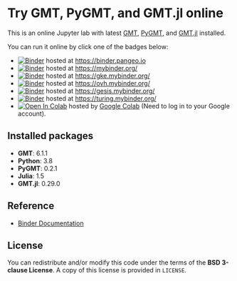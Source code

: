 # Try GMT, PyGMT, and GMT.jl online

This is an online Jupyter lab with latest
[GMT](https://www.generic-mapping-tools.org/),
[PyGMT](https://www.pygmt.org/),
and [GMT.jl](https://github.com/GenericMappingTools/GMT.jl)
installed.

You can run it online by click one of the badges below:

- [![Binder](https://binder.pangeo.io/badge_logo.svg)](https://binder.pangeo.io/v2/gh/GenericMappingTools/try-gmt/master?urlpath=lab/tree/landing-page.ipynb) hosted at https://binder.pangeo.io
- [![Binder](https://mybinder.org/badge_logo.svg)](https://mybinder.org/v2/gh/GenericMappingTools/try-gmt/master?urlpath=lab/tree/landing-page.ipynb) hosted at https://mybinder.org/
- [![Binder](https://mybinder.org/badge_logo.svg)](https://gke.mybinder.org/v2/gh/GenericMappingTools/try-gmt/master?urlpath=lab/tree/landing-page.ipynb) hosted at https://gke.mybinder.org/
- [![Binder](https://mybinder.org/badge_logo.svg)](https://ovh.mybinder.org/v2/gh/GenericMappingTools/try-gmt/master?urlpath=lab/tree/landing-page.ipynb) hosted at https://ovh.mybinder.org/
- [![Binder](https://mybinder.org/badge_logo.svg)](https://gesis.mybinder.org/v2/gh/GenericMappingTools/try-gmt/master?urlpath=lab/tree/landing-page.ipynb) hosted at https://gesis.mybinder.org/
- [![Binder](https://mybinder.org/badge_logo.svg)](https://turing.mybinder.org/v2/gh/GenericMappingTools/try-gmt/master?urlpath=lab/tree/landing-page.ipynb) hosted at https://turing.mybinder.org/
- [![Open In Colab](https://colab.research.google.com/assets/colab-badge.svg)](https://colab.research.google.com/github/GenericMappingTools/try-gmt/blob/master/landing-page.ipynb) hosted by [Google Colab](https://colab.research.google.com/) (Need to log in to your Google account).

## Installed packages

- **GMT**: 6.1.1
- **Python**: 3.8
- **PyGMT**: 0.2.1
- **Julia**: 1.5
- **GMT.jl**: 0.29.0

## Reference

- [Binder Documentation](https://mybinder.readthedocs.io/en/latest/index.html)

## License

You can redistribute and/or modify this code under the terms of the **BSD 3-clause License**.
A copy of this license is provided in `LICENSE`.
